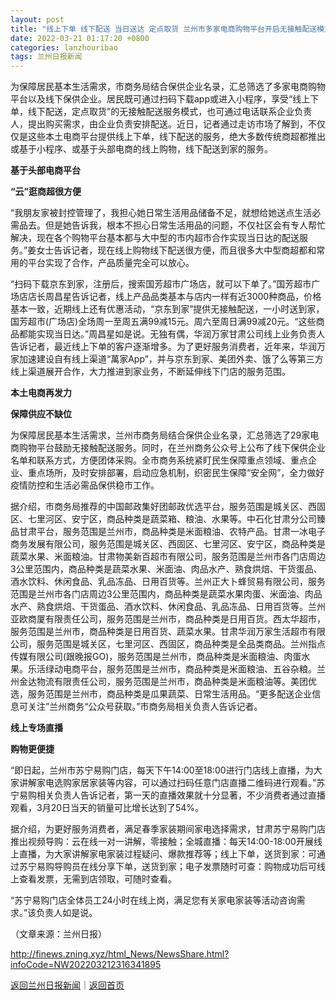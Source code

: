 ```yaml
---
layout: post
title: "线上下单 线下配送 当日送达 定点取货 兰州市多家电商购物平台开启无接触配送模式"
date: 2022-03-21 01:17:20 +0800
categories: lanzhouribao
tags: 兰州日报新闻
---
```

<p>为保障居民基本生活需求，市商务局结合保供企业名录，汇总筛选了多家电商购物平台以及线下保供企业。居民既可通过扫码下载app或进入小程序，享受“线上下单，线下配送，定点取货”的无接触配送服务模式，也可通过电话联系企业负责人，提出购买需求，由企业负责安排配送。近日，记者通过走访市场了解到，不仅仅是这些本土电商平台提供线上下单，线下配送的服务，绝大多数传统商超都推出或基于小程序、或基于头部电商的线上购物，线下配送到家的服务。</p>
 <p><strong>基于头部电商平台</strong></p>
 <p><strong>“云”逛商超很方便</strong></p>
 <p>“我朋友家被封控管理了，我担心她日常生活用品储备不足，就想给她送点生活必需品去。但是她告诉我，根本不担心日常生活用品的问题，不仅社区会有专人帮忙解决，现在各个购物平台基本都与大中型的市内超市合作实现当日达的配送服务。”姜女士告诉记者，现在线上购物线下配送很方便，而且很多大中型商超都和常用的平台实现了合作，产品质量完全可以放心。</p>
 <p>“扫码下载京东到家，注册后，搜索国芳超市广场店，就可以下单了。”国芳超市广场店店长周昌星告诉记者，线上产品品类基本与店内一样有近3000种商品，价格基本一致，近期线上还有优惠活动，“京东到家”提供无接触配送，一小时送到家，国芳超市(广场店)全场周一至周五满99减15元。周六至周日满99减20元。“这些商品都能实现当日达。”周昌星如是说。无独有偶，华润万家甘肃公司线上业务负责人告诉记者，最近线上下单的客户逐渐增多。为了更好服务消费者，近年来，华润万家加速建设自有线上渠道“萬家App”，并与京东到家、美团外卖、饿了么等第三方线上渠道展开合作，大力推进到家业务，不断延伸线下门店的服务范围。</p>
 <p><strong>本土电商再发力</strong></p>
 <p><strong>保障供应不缺位</strong></p>
 <p>为保障居民基本生活需求，兰州市商务局结合保供企业名录，汇总筛选了29家电商购物平台鼓励无接触配送服务。同时，在兰州商务公众号上公布了线下保供企业名单和联系方式，方便团体采购。全市商务系统紧盯民生保障重点领域、重点企业、重点场所，及时安排部署，启动应急机制，织密民生保障“安全网”，全力做好疫情防控和生活必需品保供稳市工作。</p>
 <p>据介绍，市商务局推荐的中国邮政集好团邮政优选平台，服务范围是城关区、西固区、七里河区、安宁区，商品种类是蔬菜箱、粮油、水果等。中石化甘肃分公司臻品甘肃平台，服务范围是兰州市，商品种类是米面粮油、农特产品。甘肃一冰电子商务发展有限公司，服务范围是城关区、西固区、七里河区、安宁区，商品种类是蔬菜水果、米面粮油。甘肃物美新百超市有限公司，服务范围是兰州市各门店周边3公里范围内，商品种类是蔬菜水果、米面油、肉品水产、熟食烘焙、干货蛋品、酒水饮料、休闲食品、乳品冻品、日用百货等。兰州正大卜蜂贸易有限公司，服务范围是兰州市各门店周边3公里范围内，商品种类是蔬菜水果肉蛋、米面油、肉品水产、熟食烘焙、干货蛋品、酒水饮料、休闲食品、乳品冻品、日用百货等。兰州亚欧商厦有限责任公司，服务范围是兰州市，商品种类是日用百货。西太华超市，服务范围是兰州市，商品种类是日用百货、蔬菜水果。甘肃华润万家生活超市有限公司，服务范围是城关区，七里河区、西固区，商品种类是全品类商品。兰州指点传媒有限公司(跟晚报GO)，服务范围是兰州市，商品种类是米面粮油、肉蛋水果。乐活绿动电商平台，服务范围是兰州市，商品种类是米面粮油、五谷杂粮。兰州金达物流有限责任公司，服务范围是兰州市，商品种类是米面粮油等。美团优选，服务范围是兰州市，商品种类是瓜果蔬菜、日常生活用品。“更多配送企业信息可关注”兰州商务“公众号获取。”市商务局相关负责人告诉记者。</p>
 <p><strong>线上专场直播</strong></p>
 <p><strong>购物更便捷</strong></p>
 <p>“即日起，兰州市苏宁易购门店，每天下午14:00至18:00进行门店线上直播，为大家讲解家电选购家居家装等内容，可以通过扫码任意门店直播二维码进行观看。”苏宁易购相关负责人告诉记者，第一天的直播效果就十分显著，不少消费者通过直播观看，3月20日当天的销量可比增长达到了54%。</p>
 <p>据介绍，为更好服务消费者，满足春季家装期间家电选择需求，甘肃苏宁易购门店推出视频导购：云在线一对一讲解，零接触；全城直播：每天14:00-18:00开展线上直播，为大家讲解家电家装过程疑问、爆款推荐等；线上下单，送货到家：可通过苏宁易购导购员在线分享下单，送货到家；电子发票随时可查：购物成功后可线上查看发票，无需到店领取，可随时查看。</p>
 <p>“苏宁易购门店全体员工24小时在线上岗，满足您有关家电家装等活动咨询需求。”该负责人如是说。</p><p class="em_media">（文章来源：兰州日报）</p>

<http://finews.zning.xyz/html_News/NewsShare.html?infoCode=NW202203212316341895>

[返回兰州日报新闻](//finews.withounder.com/category/lanzhouribao.html)｜[返回首页](//finews.withounder.com/)